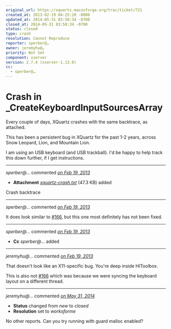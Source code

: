 ```yaml
---
original_url: https://xquartz.macosforge.org/trac/ticket/721
created_at: 2013-02-19 04:25:20 -0800
updated_at: 2014-05-31 03:58:34 -0700
closed_at: 2014-05-31 03:58:34 -0700
status: closed
type: crash
resolution: Cannot Reproduce
reporter: sperber@…
owner: jeremyhu@…
priority: Not Set
component: xserver
version: 2.7.4 (xserver-1.13.0)
cc:
  - sperber@…
---
```


Crash in \_CreateKeyboardInputSourcesArray
==========================================


Every couple of days, XQuartz crashes with the same backtrace, as attached.

This has been a persistent bug in XQuartz for the past 1-2 years, across
Snow Leopard, Lion, and Mountain Lion.

I am using an USB keyboard (and USB trackball). I'd be happy to help
track this down further, if I get instructions.



---

*sperber@…* commented *[on Feb 19, 2013](https://xquartz.macosforge.org/trac/attachment/ticket/721/xquartz-crash.txt "February 19, 2013 at 4:26 AM PST")*

-   **Attachment** *[xquartz-crash.txt](../attachment/ticket/721/xquartz-crash.txt)* (47.3 KB) added

Crash backtrace



---

*sperber@…* commented *[on Feb 19, 2013](https://xquartz.macosforge.org/trac/ticket/721#comment:1 "February 19, 2013 at 4:30 AM PST")*

It does look similar to [\#⁠166](https://xquartz.macosforge.org/trac/ticket/166), but this one most definitely has not been fixed.



---

*sperber@…* commented *[on Feb 19, 2013](https://xquartz.macosforge.org/trac/ticket/721#comment:2 "February 19, 2013 at 5:05 AM PST")*

-   **Cc** *sperber@…* added



---

*jeremyhu@…* commented *[on Feb 19, 2013](https://xquartz.macosforge.org/trac/ticket/721#comment:3 "February 19, 2013 at 9:21 AM PST")*

That doesn't look like an X11-specific bug. You're deep inside HIToolbox.

This is also not [\#⁠166](https://xquartz.macosforge.org/trac/ticket/166) which was because we were syncing the keyboard layout on a different thread.



---

*jeremyhu@…* commented *[on May 31, 2014](https://xquartz.macosforge.org/trac/ticket/721#comment:4 "May 31, 2014 at 3:58 AM PDT")*

-   **Status** changed from *new* to *closed*
-   **Resolution** set to *worksforme*

No other reports. Can you try running with guard malloc enabled?



